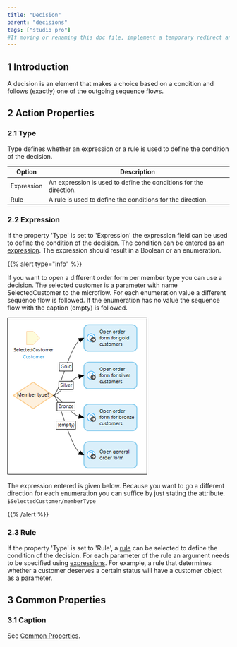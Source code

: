 ```yaml
---
title: "Decision"
parent: "decisions"
tags: ["studio pro"]
#If moving or renaming this doc file, implement a temporary redirect and let the respective team know they should update the URL in the product. See Mapping to Products for more details.
---
```


## 1 Introduction

A decision is an element that makes a choice based on a condition and follows (exactly) one of the outgoing sequence flows.

## 2 Action Properties

### 2.1 Type

Type defines whether an expression or a rule is used to define the condition of the decision.

| Option | Description |
| --- | --- |
| Expression | An expression is used to define the conditions for the direction. |
| Rule | A rule is used to define the conditions for the direction. |

### 2.2 Expression

If the property 'Type' is set to 'Expression' the expression field can be used to define the condition of the decision. The condition can be entered as an [expression](expressions). The expression should result in a Boolean or an enumeration.

{{% alert type="info" %}}

If you want to open a different order form per member type you can use a decision. The selected customer is a parameter with name SelectedCustomer to the microflow. For each enumeration value a different sequence flow is followed. If the enumeration has no value the sequence flow with the caption (empty) is followed.

![](attachments/819203/918050.png)

The expression entered is given below. Because you want to go a different direction for each enumeration you can suffice by just stating the attribute.
`$SelectedCustomer/memberType`

{{% /alert %}}

### 2.3 Rule

If the property 'Type' is set to 'Rule', a [rule](rules) can be selected to define the condition of the decision. For each parameter of the rule an argument needs to be specified using [expressions](expressions). For example, a rule that determines whether a customer deserves a certain status will have a customer object as a parameter.

## 3 Common Properties

### 3.1 Caption

See [Common Properties](microflow-element-common-properties).
